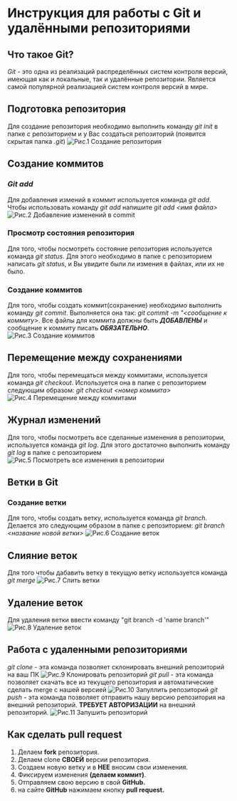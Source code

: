 # Инструкция для работы с Git и удалёнными репозиториями

## **Что такое Git?**
*Git* - это одна из реализаций распределённых систем контроля версий, имеющая как и локальные, так и удалённые репозитории. Является самой популярной реализацией систем контроля версий в мире.
## **Подготовка репозитория**
Для создание репозитория необходимо выполнить команду *git init*  в папке с репозиторием и у Вас создаться репозиторий (появится скрытая папка *.git*)
![Рис.1 Создание репозитория](init.jpg)
## **Создание коммитов**

### *Git add*
Для добавления измений в коммит используется команда *git add*. Чтобы использовать команду *git add* напишите *git add <имя файла>*
![Рис.2 Добавление изменений в commit](add.jpg)
### **Просмотр состояния репозитория**
Для того, чтобы посмотреть состояние репозитория используется команда *git status*. Для этого необходимо в папке с репозиторием написать *git status*, и Вы увидите были ли измения в файлах, или их не было.

### **Создание коммитов**
Для того, чтобы создать коммит(сохранение) необходимо выполнить команду *git commit*. Выполняется она так: *git commit -m "<сообщение к коммиту>*. Все файлы для коммита должны быть ***ДОБАВЛЕНЫ*** и сообщение к коммиту писать ***ОБЯЗАТЕЛЬНО***.
![Рис.3 Создание коммитов](commit.jpg)
## **Перемещение между сохранениями**
Для того, чтобы перемещаться между коммитами, используется команда *git checkout*. Используется она в папке с репозиторием следующим образом: *git checkout <номер коммита>*
![Рис.4 Перемещение между коммитами](checkout.jpg)
## **Журнал изменений**
Для того, чтобы посмoтреть все сделанные изменения в репозитории, используется команда *git log*. Для этого достаточно выполнить команду *git log* в папке с репозиторием
![Рис.5 Посмотреть все изменения в репозитории](log.jpg)
## **Ветки в Git**

### **Создание ветки**

Для того, чтобы создать ветку, используется команда *git branch*. Делается это следующим образом в папке с репозиторием: *git branch <название новой ветки>*
![Рис.6 Создание веток](branch_new.jpg)
## **Слияние веток**

Для того чтобы дабавить ветку в текущую ветку используется команда *git merge <name branch>*
![Рис.7 Слить ветки](merge.jpg)
## **Удаление веток**
Для удаления ветки ввести команду "git branch -d 'name branch'"
![Рис.8 Удаление веток](branch_del.jpg)
## **Работа с удаленными репозиториями**

*git clone* - эта команда позволяет склонировать внешний репозиторий на ваш ПК
![Рис.9 Клонировать репозиторий](clone.jpg)
*git pull* - эта команда позволяет скачать все из текущего репозитория и автоматические сделать merge с нашей версией
![Рис.10 Запуллить репозиторий](pull.jpg)
*git push* - эта команда позволяет отправить нашу версию репозитория на внешний репозиторий. **ТРЕБУЕТ АВТОРИЗАЦИИ** на внешний репозиторий.
![Рис.11 Запушить репозиторий](push.jpg)
## Как сделать **pull request**
1. Делаем **fork** репозитория.
2. Делаем clone **СВОЕЙ** версии репозитория.
3. Создаем новую ветку и в **НЕЕ** вносим свои изменения.
4. Фиксируем изменения **(делаем коммит)**.
5. Отправляем свою версию в свой **GitHub.**
6. на сайте **GitHub** нажимаем кнопку **pull request.**
